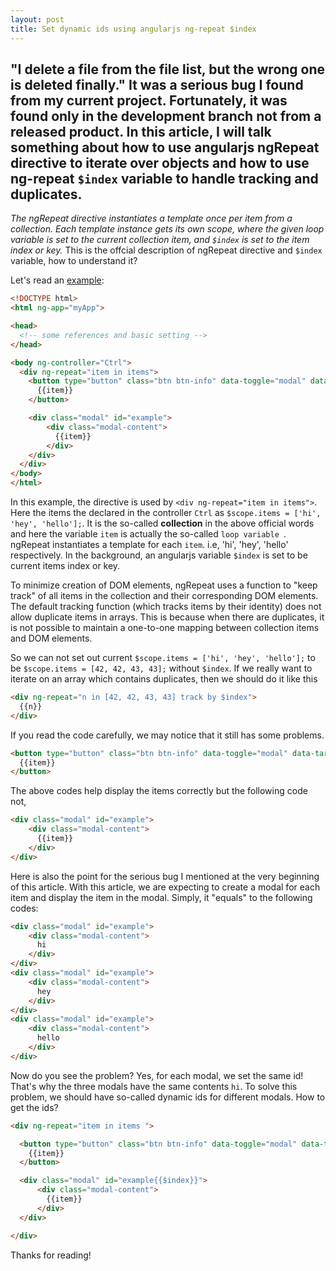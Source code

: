 ```yaml
---
layout: post
title: Set dynamic ids using angularjs ng-repeat $index
---
```


"I delete a file from the file list, but the wrong one is deleted finally." It was a serious
bug I found from my current project. Fortunately, it was found only in the development branch
not from a released product. In this article, I will talk something about how to use angularjs
ngRepeat directive to iterate over objects and how to use ng-repeat `$index` variable to handle
tracking and duplicates.
---

*The ngRepeat directive instantiates a template once per item from a collection. Each template instance gets its own scope, where the given loop variable is set to the current collection item, and `$index` is set to the item index or key.* This is
the offcial description of ngRepeat directive and `$index` variable, how to understand it?

Let's read an [example](http://plnkr.co/edit/VwR5PEOL6TEkx3sTen8a?p=preview):

```html
<!DOCTYPE html>
<html ng-app="myApp">

<head>
  <!-- some references and basic setting -->
</head>

<body ng-controller="Ctrl">
  <div ng-repeat="item in items">
    <button type="button" class="btn btn-info" data-toggle="modal" data-target="#example">
      {{item}}
    </button>

    <div class="modal" id="example">
        <div class="modal-content">
          {{item}}
        </div>
    </div>
  </div>
</body>
</html>
```
In this example, the directive is used by `<div ng-repeat="item in items">`. Here the items the declared in the controller
`Ctrl` as `$scope.items = ['hi', 'hey', 'hello'];`. It is the so-called **collection** in the above official words and here the variable `item` is actually the so-called `loop variable `. ngRepeat instantiates a template for each `item`. i.e, 'hi', 'hey', 'hello' respectively. In the background, an angularjs variable `$index` is set to be current items index or key.

To minimize creation of DOM elements, ngRepeat uses a function to "keep track" of all items in the collection and their corresponding DOM elements. The default tracking function (which tracks items by their identity) does not allow duplicate items in arrays. This is because when there are duplicates, it is not possible to maintain a one-to-one mapping between collection items and DOM elements.

So we can not set out current `$scope.items = ['hi', 'hey', 'hello'];` to be `$scope.items = [42, 42, 43, 43];` without `$index`. If we really want to iterate on an array which contains duplicates, then we should do it like this

```html
<div ng-repeat="n in [42, 42, 43, 43] track by $index">
  {{n}}
</div>
```

If you read the code carefully, we may notice that it still has some problems.

```html
<button type="button" class="btn btn-info" data-toggle="modal" data-target="#example">
  {{item}}
</button>
```

The above codes help display the items correctly but the following code not,

```html
<div class="modal" id="example">
    <div class="modal-content">
      {{item}}
    </div>
</div>
```

Here is also the point for the serious bug I mentioned at the very beginning of this article.
With this article, we are expecting to create a modal for each item and display the item in the modal.
Simply, it "equals" to the following codes:

```html
<div class="modal" id="example">
    <div class="modal-content">
      hi
    </div>
</div>
<div class="modal" id="example">
    <div class="modal-content">
      hey
    </div>
</div>
<div class="modal" id="example">
    <div class="modal-content">
      hello
    </div>
</div>
```

Now do you see the problem? Yes, for each modal, we set the same id! That's why the three modals have the same
contents `hi`. To solve this problem, we should have so-called dynamic ids for different modals. How to get the ids?

```html
<div ng-repeat="item in items ">

  <button type="button" class="btn btn-info" data-toggle="modal" data-target="#example{{$index}}">
    {{item}}
  </button>

  <div class="modal" id="example{{$index}}">
      <div class="modal-content">
        {{item}}
      </div>
  </div>

</div>
```
Thanks for reading!
